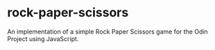 # rock-paper-scissors
An implementation of a simple Rock Paper Scissors game for the Odin Project using JavaScript.
